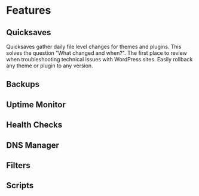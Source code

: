 # Features

## Quicksaves

Quicksaves gather daily file level changes for themes and plugins. This solves the question "What changed and when?". The first place to review when troubleshooting technical issues with WordPress sites. Easily rollback any theme or plugin to any version.

## Backups

## Uptime Monitor

## Health Checks

## DNS Manager

## Filters

## Scripts

